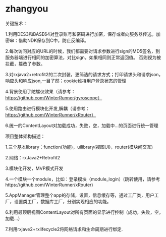 # zhangyou

关键技术：

1.利用DES3和BASE64对登录账号和密码进行加密，保存或者向服务器传送。加密串：借助NDK保存到C中，防止反编译。

2.每次访问对应的URL的时候，我们都需要对请求参数进行sign的MD5签名，到服务器端进行相同的加密算法，对比sign，如果相同则正常返回值。
  否则视为被拦截，篡改了参数。

3.对rxjava2+retrofit2的二次封装，更简洁的请求方式；打印请求头和请求json，响应头和响应json,一目了然；cookie维持用户登录状态的管理

4.背景使用了陀螺仪效果（请参考：https://github.com/WinterRunner/gyroscope）

5.使用路由进行模块化开发,解耦（请参考：https://github.com/WinterRunner/xRouter）

6.统一的ContentLayout对加载成功，失败，空，加载中...的页面进行统一管理




项目整体架构描述：

1.三个基本library：function(功能)，uilibrary(视图UI)，router(模块间交互)

2.网络：rxJava2+Retrofit2

3.模块化开发，MVP模式开发

4.一个模块一个module，比如：登录模块（module_login）(跳转使用，请参考https://github.com/WinterRunner/xRouter)

5.AppManager管理整个app的存储，设置，信息缓存等，通过工厂类，用户工厂，设置类工厂，数据库工厂，分别实现相应的功能。

6.利用最顶层视图ContentLayout对所有页面的显示进行控制（成功，失败，空，加载...）

7.利用rxjave2+rxlifecycle2将网络请求和生命周期进行绑定.